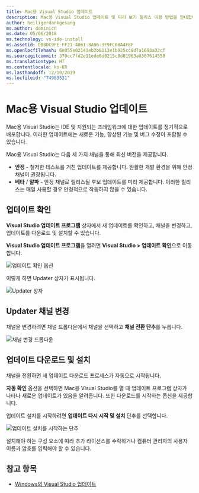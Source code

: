 ```yaml
---
title: Mac용 Visual Studio 업데이트
description: Mac용 Visual Studio 업데이트 및 미리 보기 릴리스 이용 방법을 안내합니다.
author: heiligerdankgesang
ms.author: dominicn
ms.date: 05/06/2018
ms.technology: vs-ide-install
ms.assetid: DB8DC9FE-FF21-4061-8A96-3F9FC08A4F8F
ms.openlocfilehash: 6e055e02141eb2b6113e1b925cc8d7a1693a32cf
ms.sourcegitcommit: 370cc7fd2e11ede6d8215c8d81963a8307614550
ms.translationtype: HT
ms.contentlocale: ko-KR
ms.lasthandoff: 12/10/2019
ms.locfileid: "74983531"
---
```

# <a name="update-visual-studio-for-mac"></a>Mac용 Visual Studio 업데이트

Mac용 Visual Studio는 IDE 및 지원되는 프레임워크에 대한 업데이트를 정기적으로 배포합니다. 이러한 업데이트에는 새로운 기능, 향상된 기능 및 버그 수정이 포함될 수 있습니다.

Mac용 Visual Studio는 다음 세 가지 채널을 통해 최신 버전을 제공합니다.

* **안정** - 철저한 테스트를 거친 업데이트를 제공합니다. 원활한 개발 환경을 위해 안정 채널이 권장됩니다.
* **베타** / **알파** - 안정 채널로 릴리스될 후보 업데이트를 미리 제공합니다. 이러한 릴리스는 매일 사용할 경우 안정적으로 작동하지 않을 수 있습니다.

## <a name="checking-for-updates"></a>업데이트 확인

**Visual Studio 업데이트 프로그램** 상자에서 새 업데이트를 확인하고, 채널을 변경하고, 업데이트를 다운로드 및 설치할 수 있습니다.

**Visual Studio 업데이트 프로그램**을 열려면 **Visual Studio > 업데이트 확인**으로 이동합니다.

![업데이트 확인 옵션](media/update-image1.png)

이렇게 하면 Updater 상자가 표시됩니다.

![Updater 상자](media/update-image2.png)

## <a name="changing-the-updater-channel"></a>Updater 채널 변경

채널을 변경하려면 채널 드롭다운에서 채널을 선택하고 **채널 전환 단추**를 누릅니다.

![채널 변경 드롭다운](media/update-image3.png)

## <a name="downloading-and-installing-updates"></a>업데이트 다운로드 및 설치

채널을 전환하면 새 업데이트 다운로드 프로세스가 자동으로 시작됩니다.

**자동 확인** 옵션을 선택하면 Mac용 Visual Studio를 열 때 업데이트 프로그램 상자가 나타나 새로운 업데이트가 있음을 알려줍니다. 또한 다운로드를 시작하는 옵션을 제공합니다.

업데이트 설치를 시작하려면 **업데이트 다시 시작 및 설치** 단추를 선택합니다.

![업데이트 설치를 시작하는 단추](media/update-image4.png)

설치해야 하는 구성 요소에 따라 추가 라이선스를 수락하거나 컴퓨터 관리자의 사용자 이름과 암호를 입력해야 할 수 있습니다.

## <a name="see-also"></a>참고 항목

- [Windows의 Visual Studio 업데이트](/visualstudio/install/update-visual-studio)